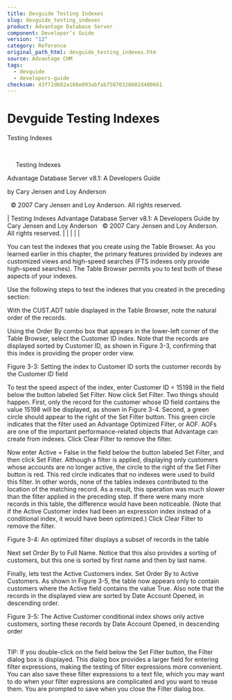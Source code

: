 ```yaml
---
title: Devguide Testing Indexes
slug: devguide_testing_indexes
product: Advantage Database Server
component: Developer’s Guide
version: "12"
category: Reference
original_path_html: devguide_testing_indexes.htm
source: Advantage CHM
tags:
  - devguide
  - developers-guide
checksum: 43f72d602a188e093abfab75870326602d400661
---
```


# Devguide Testing Indexes

Testing Indexes

 

     Testing Indexes

Advantage Database Server v8.1: A Developers Guide

by Cary Jensen and Loy Anderson

  © 2007 Cary Jensen and Loy Anderson. All rights reserved.

| Testing Indexes  Advantage Database Server v8.1: A Developers Guide  by Cary Jensen and Loy Anderson    © 2007 Cary Jensen and Loy Anderson. All rights reserved. |  |  |  |  |

You can test the indexes that you create using the Table Browser. As you learned earlier in this chapter, the primary features provided by indexes are customized views and high-speed searches (FTS indexes only provide high-speed searches). The Table Browser permits you to test both of these aspects of your indexes.

Use the following steps to test the indexes that you created in the preceding section:

With the CUST.ADT table displayed in the Table Browser, note the natural order of the records.

Using the Order By combo box that appears in the lower-left corner of the Table Browser, select the Customer ID index. Note that the records are displayed sorted by Customer ID, as shown in Figure 3-3, confirming that this index is providing the proper order view.

Figure 3-3: Setting the index to Customer ID sorts the customer records by the Customer ID field

To test the speed aspect of the index, enter Customer ID = 15198 in the field below the button labeled Set Filter. Now click Set Filter. Two things should happen. First, only the record for the customer whose ID field contains the value 15198 will be displayed, as shown in Figure 3-4. Second, a green circle should appear to the right of the Set Filter button. This green circle indicates that the filter used an Advantage Optimized Filter, or AOF. AOFs are one of the important performance-related objects that Advantage can create from indexes. Click Clear Filter to remove the filter.

Now enter Active = False in the field below the button labeled Set Filter, and then click Set Filter. Although a filter is applied, displaying only customers whose accounts are no longer active, the circle to the right of the Set Filter button is red. This red circle indicates that no indexes were used to build this filter. In other words, none of the tables indexes contributed to the location of the matching record. As a result, this operation was much slower than the filter applied in the preceding step. If there were many more records in this table, the difference would have been noticeable. (Note that if the Active Customer index had been an expression index instead of a conditional index, it would have been optimized.) Click Clear Filter to remove the filter.

Figure 3-4: An optimized filter displays a subset of records in the table

Next set Order By to Full Name. Notice that this also provides a sorting of customers, but this one is sorted by first name and then by last name.

Finally, lets test the Active Customers index. Set Order By to Active Customers. As shown in Figure 3-5, the table now appears only to contain customers where the Active field contains the value True. Also note that the records in the displayed view are sorted by Date Account Opened, in descending order.

Figure 3-5: The Active Customer conditional index shows only active customers, sorting these records by Date Account Opened, in descending order

   
TIP: If you double-click on the field below the Set Filter button, the Filter dialog box is displayed. This dialog box provides a larger field for entering filter expressions, making the testing of filter expressions more convenient. You can also save these filter expressions to a text file, which you may want to do when your filter expressions are complicated and you want to reuse them. You are prompted to save when you close the Filter dialog box.
